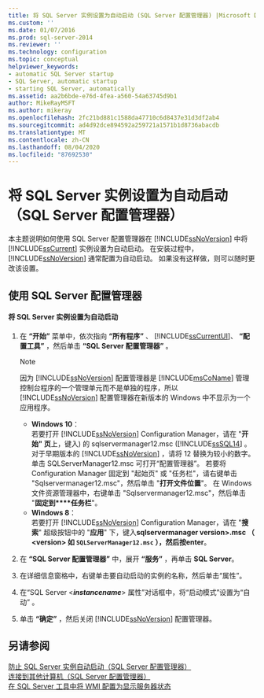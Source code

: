 ```yaml
---
title: 将 SQL Server 实例设置为自动启动 (SQL Server 配置管理器) |Microsoft Docs
ms.custom: ''
ms.date: 01/07/2016
ms.prod: sql-server-2014
ms.reviewer: ''
ms.technology: configuration
ms.topic: conceptual
helpviewer_keywords:
- automatic SQL Server startup
- SQL Server, automatic startup
- starting SQL Server, automatically
ms.assetid: aa2b6bde-e76d-4fea-a560-54a63745d9b1
author: MikeRayMSFT
ms.author: mikeray
ms.openlocfilehash: 2fc21bd881c1588da47710c6d8437e31d3df2ab4
ms.sourcegitcommit: ad4d92dce894592a259721a1571b1d8736abacdb
ms.translationtype: MT
ms.contentlocale: zh-CN
ms.lasthandoff: 08/04/2020
ms.locfileid: "87692530"
---
```

# <a name="set-an-instance-of-sql-server-to-start-automatically-sql-server-configuration-manager"></a>将 SQL Server 实例设置为自动启动（SQL Server 配置管理器）
  本主题说明如何使用 SQL Server 配置管理器在 [!INCLUDE[ssNoVersion](../../includes/ssnoversion-md.md)] 中将 [!INCLUDE[ssCurrent](../../includes/sscurrent-md.md)] 实例设置为自动启动。 在安装过程中， [!INCLUDE[ssNoVersion](../../includes/ssnoversion-md.md)] 通常配置为自动启动。 如果没有这样做，则可以随时更改该设置。  
  
##  <a name="using-sql-server-configuration-manager"></a><a name="SSMSProcedure"></a> 使用 SQL Server 配置管理器  
  
#### <a name="to-set-an-instance-of-sql-server-to-start-automatically"></a>将 SQL Server 实例设置为自动启动  
  
1.  在 **“开始”** 菜单中，依次指向 **“所有程序”** 、 [!INCLUDE[ssCurrentUI](../../includes/sscurrentui-md.md)]、 **“配置工具”** ，然后单击 **“SQL Server 配置管理器”** 。  
  
    > [!NOTE]  
    >  因为 [!INCLUDE[ssNoVersion](../../includes/ssnoversion-md.md)] 配置管理器是 [!INCLUDE[msCoName](../../includes/msconame-md.md)] 管理控制台程序的一个管理单元而不是单独的程序，所以 [!INCLUDE[ssNoVersion](../../includes/ssnoversion-md.md)] 配置管理器在新版本的 Windows 中不显示为一个应用程序。  
    >   
    >  -   **Windows 10**：  
    >          若要打开 [!INCLUDE[ssNoVersion](../../includes/ssnoversion-md.md)] Configuration Manager，请在 "**开始" 页**上，键入) 的 sqlservermanager12.msc ([!INCLUDE[ssSQL14](../../includes/sssql14-md.md)] 。 对于早期版本的 [!INCLUDE[ssNoVersion](../../includes/ssnoversion-md.md)] ，请将 12 替换为较小的数字。 单击 SQLServerManager12.msc 可打开“配置管理器”。 若要将 Configuration Manager 固定到 "起始页" 或 "任务栏"，请右键单击 "Sqlservermanager12.msc"，然后单击 "**打开文件位置**"。 在 Windows 文件资源管理器中，右键单击 "Sqlservermanager12.msc"，然后单击 "**固定到****任务栏**"。  
    > -   **Windows 8**：  
    >          若要打开 [!INCLUDE[ssNoVersion](../../includes/ssnoversion-md.md)] Configuration Manager，请在 "**搜索**" 超级按钮中的 "**应用**" 下，键入**sqlservermanager version>.msc （ \<version> **如 `SQLServerManager12.msc` ），然后按**enter**。  
  
2.  在 **“SQL Server 配置管理器”** 中，展开 **“服务”** ，再单击 **SQL Server**。  
  
3.  在详细信息窗格中，右键单击要自动启动的实例的名称，然后单击“属性”。  
  
4.  在“SQL Server \<***instancename***> 属性”对话框中，将“启动模式”设置为“自动”  。  
  
5.  单击 **“确定”** ，然后关闭 [!INCLUDE[ssNoVersion](../../includes/ssnoversion-md.md)] 配置管理器。  
  
## <a name="see-also"></a>另请参阅  
 [防止 SQL Server 实例自动启动（SQL Server 配置管理器）](scm-services-prevent-automatic-startup-of-an-instance.md)   
 [连接到其他计算机（SQL Server 配置管理器）](scm-services-connect-to-another-computer.md)   
 [在 SQL Server 工具中将 WMI 配置为显示服务器状态](../../ssms/configure-wmi-to-show-server-status-in-sql-server-tools.md)  
  
  
